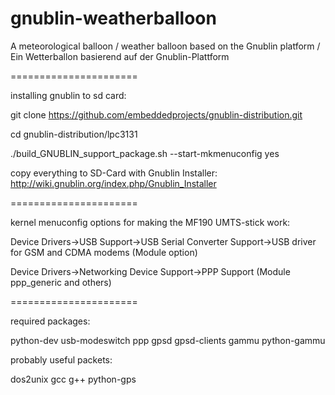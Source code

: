 gnublin-weatherballoon
======================

A meteorological balloon / weather balloon based on the Gnublin platform / Ein Wetterballon basierend auf der Gnublin-Plattform

======================

installing gnublin to sd card:

git clone https://github.com/embeddedprojects/gnublin-distribution.git 

cd gnublin-distribution/lpc3131

./build_GNUBLIN_support_package.sh --start-mkmenuconfig yes

copy everything to SD-Card with Gnublin Installer: http://wiki.gnublin.org/index.php/Gnublin_Installer

======================

kernel menuconfig options for making the MF190 UMTS-stick work:

Device Drivers->USB Support->USB Serial Converter Support->USB driver for GSM and CDMA modems (Module option)

Device Drivers->Networking Device Support->PPP Support (Module ppp_generic and others)

======================

required packages:

python-dev usb-modeswitch ppp gpsd gpsd-clients gammu python-gammu

probably useful packets:

dos2unix gcc g++ python-gps
